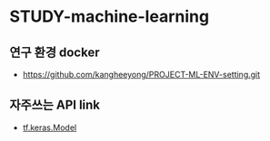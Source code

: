 # STUDY-machine-learning


## 연구 환경 docker
  - https://github.com/kangheeyong/PROJECT-ML-ENV-setting.git

## 자주쓰는 API link
  - [tf.keras.Model](https://www.tensorflow.org/api_docs/python/tf/keras/Model?hl=ko)

